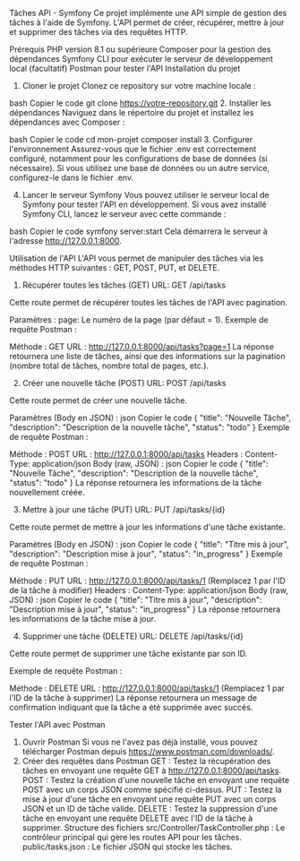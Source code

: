 Tâches API - Symfony
Ce projet implémente une API simple de gestion des tâches à l'aide de Symfony. L'API permet de créer, récupérer, mettre à jour et supprimer des tâches via des requêtes HTTP.

Prérequis
PHP version 8.1 ou supérieure
Composer pour la gestion des dépendances
Symfony CLI pour exécuter le serveur de développement local (facultatif)
Postman pour tester l'API
Installation du projet
1. Cloner le projet
Clonez ce repository sur votre machine locale :

bash
Copier le code
git clone https://votre-repository.git
2. Installer les dépendances
Naviguez dans le répertoire du projet et installez les dépendances avec Composer :

bash
Copier le code
cd mon-projet
composer install
3. Configurer l'environnement
Assurez-vous que le fichier .env est correctement configuré, notamment pour les configurations de base de données (si nécessaire). Si vous utilisez une base de données ou un autre service, configurez-le dans le fichier .env.

4. Lancer le serveur Symfony
Vous pouvez utiliser le serveur local de Symfony pour tester l'API en développement. Si vous avez installé Symfony CLI, lancez le serveur avec cette commande :

bash
Copier le code
symfony server:start
Cela démarrera le serveur à l'adresse http://127.0.0.1:8000.

Utilisation de l'API
L'API vous permet de manipuler des tâches via les méthodes HTTP suivantes : GET, POST, PUT, et DELETE.

1. Récupérer toutes les tâches (GET)
URL: GET /api/tasks

Cette route permet de récupérer toutes les tâches de l'API avec pagination.

Paramètres :
page: Le numéro de la page (par défaut = 1).
Exemple de requête Postman :

Méthode : GET
URL : http://127.0.0.1:8000/api/tasks?page=1
La réponse retournera une liste de tâches, ainsi que des informations sur la pagination (nombre total de tâches, nombre total de pages, etc.).

2. Créer une nouvelle tâche (POST)
URL: POST /api/tasks

Cette route permet de créer une nouvelle tâche.

Paramètres (Body en JSON) :
json
Copier le code
{
  "title": "Nouvelle Tâche",
  "description": "Description de la nouvelle tâche",
  "status": "todo"
}
Exemple de requête Postman :

Méthode : POST
URL : http://127.0.0.1:8000/api/tasks
Headers : Content-Type: application/json
Body (raw, JSON) :
json
Copier le code
{
  "title": "Nouvelle Tâche",
  "description": "Description de la nouvelle tâche",
  "status": "todo"
}
La réponse retournera les informations de la tâche nouvellement créée.

3. Mettre à jour une tâche (PUT)
URL: PUT /api/tasks/{id}

Cette route permet de mettre à jour les informations d'une tâche existante.

Paramètres (Body en JSON) :
json
Copier le code
{
  "title": "Titre mis à jour",
  "description": "Description mise à jour",
  "status": "in_progress"
}
Exemple de requête Postman :

Méthode : PUT
URL : http://127.0.0.1:8000/api/tasks/1 (Remplacez 1 par l'ID de la tâche à modifier)
Headers : Content-Type: application/json
Body (raw, JSON) :
json
Copier le code
{
  "title": "Titre mis à jour",
  "description": "Description mise à jour",
  "status": "in_progress"
}
La réponse retournera les informations de la tâche mise à jour.

4. Supprimer une tâche (DELETE)
URL: DELETE /api/tasks/{id}

Cette route permet de supprimer une tâche existante par son ID.

Exemple de requête Postman :

Méthode : DELETE
URL : http://127.0.0.1:8000/api/tasks/1 (Remplacez 1 par l'ID de la tâche à supprimer)
La réponse retournera un message de confirmation indiquant que la tâche a été supprimée avec succès.

Tester l'API avec Postman
1. Ouvrir Postman
Si vous ne l'avez pas déjà installé, vous pouvez télécharger Postman depuis https://www.postman.com/downloads/.
2. Créer des requêtes dans Postman
GET : Testez la récupération des tâches en envoyant une requête GET à http://127.0.0.1:8000/api/tasks.
POST : Testez la création d'une nouvelle tâche en envoyant une requête POST avec un corps JSON comme spécifié ci-dessus.
PUT : Testez la mise à jour d'une tâche en envoyant une requête PUT avec un corps JSON et un ID de tâche valide.
DELETE : Testez la suppression d'une tâche en envoyant une requête DELETE avec l'ID de la tâche à supprimer.
Structure des fichiers
src/Controller/TaskController.php : Le contrôleur principal qui gère les routes API pour les tâches.
public/tasks.json : Le fichier JSON qui stocke les tâches.
